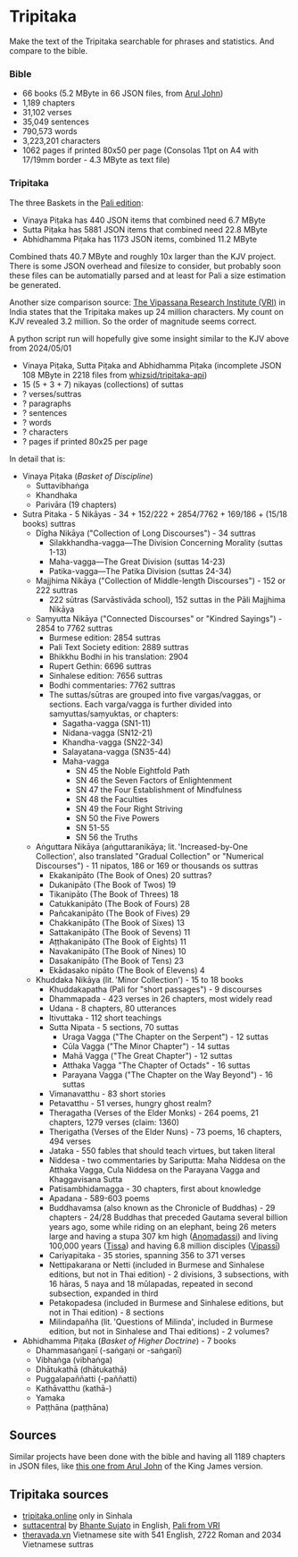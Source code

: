 # Tripitaka

Make the text of the Tripitaka searchable for phrases and statistics. And compare to the bible.

### Bible

- 66 books (5.2 MByte in 66 JSON files, from [Arul John](https://github.com/aruljohn/Bible-kjv))
- 1,189 chapters
- 31,102 verses
- 35,049 sentences
- 790,573 words
- 3,223,201 characters
- 1062 pages if printed 80x50 per page (Consolas 11pt on A4 with 17/19mm border - 4.3 MByte as text file)

### Tripitaka

The three Baskets in the [Pali edition](https://github.com/suttacentral/bilara-data):

- Vinaya Piṭaka has 440 JSON items that combined need 6.7 MByte
- Sutta Piṭaka has 5881 JSON items that combined need 22.8 MByte
- Abhidhamma Piṭaka has 1173 JSON items, combined 11.2 MByte

Combined thats 40.7 MByte and roughly 10x larger than the KJV project. There is some JSON overhead and filesize to consider, but probably soon these files can be automatially parsed and at least for Pali a size estimation be generated.

Another size comparison source: [The Vipassana Research Institute (VRI)](https://www.vridhamma.org/Tipitaka-Project) in India states that the Tripitaka makes up 24 million characters. My count on KJV revealed 3.2 million. So the order of magnitude seems correct.

A python script run will hopefully give some insight similar to the KJV above from 2024/05/01

- Vinaya Piṭaka, Sutta Piṭaka and Abhidhamma Piṭaka (incomplete JSON 108 MByte in 2218 files from [whizsid/tripitaka-api](https://github.com/whizsid/tripitaka-api))
- 15 (5 + 3 + 7) nikayas (collections) of suttas
- ? verses/suttras
- ? paragraphs
- ? sentences
- ? words
- ? characters
- ? pages if printed 80x25 per page

In detail that is:
- Vinaya Piṭaka (_Basket of Discipline_)
  - Suttavibhaṅga
  - Khandhaka
  - Parivāra (19 chapters)
- Sutra Pitaka - 5 Nikāyas - 34 + 152/222 + 2854/7762 + 169/186 + (15/18 books) suttras
  - Dīgha Nikāya ("Collection of Long Discourses") - 34 suttras
    - Silakkhandha-vagga—The Division Concerning Morality (suttas 1-13)
    - Maha-vagga—The Great Division (suttas 14-23)
    - Patika-vagga—The Patika Division (suttas 24-34)
  - Majjhima Nikāya ("Collection of Middle-length Discourses") - 152 or 222 suttras
    - 222 sūtras (Sarvāstivāda school), 152 suttas in the Pāli Majjhima Nikāya
  - Saṃyutta Nikāya ("Connected Discourses" or "Kindred Sayings") - 2854 to 7762 suttras
    - Burmese edition: 2854 suttras
    - Pali Text Society edition: 2889 suttras
    - Bhikkhu Bodhi in his translation: 2904
    - Rupert Gethin: 6696 suttras
    - Sinhalese edition: 7656 suttras
    - Bodhi commentaries: 7762 suttras
    - The suttas/sūtras are grouped into five vargas/vaggas, or sections. Each varga/vagga is further divided into samyuttas/saṃyuktas, or chapters:
      - Sagatha-vagga (SN1-11)
      - Nidana-vagga (SN12-21)
      - Khandha-vagga (SN22-34)
      - Salayatana-vagga (SN35-44)
      - Maha-vagga
        - SN 45 the Noble Eightfold Path
        - SN 46 the Seven Factors of Enlightenment
        - SN 47 the Four Establishment of Mindfulness
        - SN 48 the Faculties
        - SN 49 the Four Right Striving
        - SN 50 the Five Powers
        - SN 51-55
        - SN 56 the Truths
  - Aṅguttara Nikāya (aṅguttaranikāya; lit. 'Increased-by-One Collection', also translated "Gradual Collection" or "Numerical Discourses") - 11 nipatos, 186 or 169 or thousands os suttras
    - Ekakanipāto (The Book of Ones) 20 suttras?
    - Dukanipāto (The Book of Twos) 19
    - Tikanipāto (The Book of Threes) 18
    - Catukkanipāto (The Book of Fours) 28
    - Pañcakanipāto (The Book of Fives) 29
    - Chakkanipāto (The Book of Sixes) 13
    - Sattakanipāto (The Book of Sevens) 11
    - Aṭṭhakanipāto (The Book of Eights) 11
    - Navakanipāto (The Book of Nines) 10
    - Dasakanipāto (The Book of Tens) 23
    - Ekādasako nipāto (The Book of Elevens) 4
  - Khuddaka Nikāya (lit. 'Minor Collection') - 15 to 18 books
    - Khuddakapatha (Pali for "short passages") - 9 discourses
    - Dhammapada - 423 verses in 26 chapters, most widely read
    - Udana - 8 chapters, 80 utterances
    - Itivuttaka - 112 short teachings
    - Sutta Nipata - 5 sections, 70 suttas
      - Uraga Vagga ("The Chapter on the Serpent") - 12 suttas
      - Cūla Vagga ("The Minor Chapter") - 14 suttas
      - Mahā Vagga ("The Great Chapter") - 12 suttas
      - Atthaka Vagga "The Chapter of Octads" - 16 suttas
      - Parayana Vagga ("The Chapter on the Way Beyond") - 16 suttas
    - Vimanavatthu - 83 short stories
    - Petavatthu - 51 verses, hungry ghost realm?
    - Theragatha (Verses of the Elder Monks) - 264 poems, 21 chapters, 1279 verses (claim: 1360)
    - Therigatha (Verses of the Elder Nuns) - 73 poems, 16 chapters, 494 verses
    - Jataka - 550 fables that should teach virtues, but taken literal
    - Niddesa - two commentaries by Sariputta: Maha Niddesa on the Atthaka Vagga, Cula Niddesa on the Parayana Vagga and Khaggavisana Sutta
    - Patisambhidamagga - 30 chapters, first about knowledge
    - Apadana - 589-603 poems
    - Buddhavamsa (also known as the Chronicle of Buddhas) - 29 chapters - 24/28 Buddhas that preceded Gautama several billion years ago, some while riding on an elephant, being 26 meters large and having a stupa 307 km high ([Anomadassi](https://en.wikipedia.org/wiki/Anomadassi)) and living 100,000 years ([Tissa](https://en.wikipedia.org/wiki/Tissa_Buddha)) and having 6.8 million disciples ([Vipassī](https://en.wikipedia.org/wiki/Vipassī))
    - Cariyapitaka - 35 stories, spanning 356 to 371 verses
    - Nettipakarana or Netti (included in Burmese and Sinhalese editions, but not in Thai edition) - 2 divisions, 3 subsections, with 16 hāras, 5 naya and 18 mūlapadas, repeated in second subsection, expanded in third
    - Petakopadesa (included in Burmese and Sinhalese editions, but not in Thai edition) - 8 sections
    - Milindapañha (lit. 'Questions of Milinda', included in Burmese edition, but not in Sinhalese and Thai editions) - 2 volumes?
- Abhidhamma Piṭaka (_Basket of Higher Doctrine_) - 7 books
  - Dhammasaṅgaṇī (-saṅgaṇi or -saṅgaṇī)
  - Vibhaṅga (vibhaṅga)
  - Dhātukathā (dhātukathā)
  - Puggalapaññatti (-paññatti)
  - Kathāvatthu (kathā-)
  - Yamaka
  - Paṭṭhāna (paṭṭhāna)




## Sources

Similar projects have been done with the bible and having all 1189 chapters in JSON files, like [this one from Arul John](https://github.com/aruljohn/Bible-kjv) of the King James version.

## Tripitaka sources

- [tripitaka.online](https://tripitaka.online/) only in Sinhala
- [suttacentral](https://suttacentral.net/?lang=en) by [Bhante Sujato](https://en.wikipedia.org/wiki/Bhante_Sujato) in English, [Pali from VRI](https://discourse.suttacentral.net/t/what-is-the-difference-between-the-pali-text-of-the-vri-and-that-of-the-mahasa-giti/2667)
- [theravada.vn](https://theravada.vn/tipitaka-english/) Vietnamese site with 541 English, 2722 Roman and 2034 Vietnamese suttras

